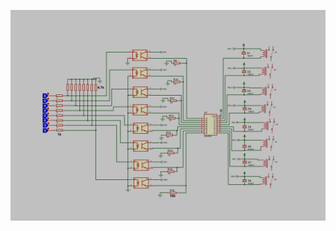 ![Alt Text](https://github.com/RASM80/SmartRelayController/blob/main/images/relay_board_schem.jpg?raw=true)